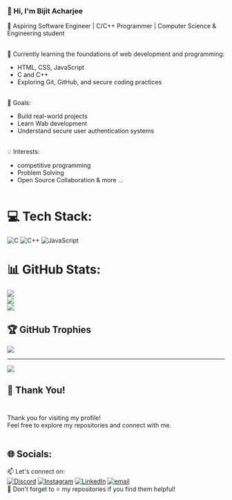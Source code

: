 ### 👋 Hi, I'm Bijit Acharjee

🔧 Aspiring Software Engineer | C/C++ Programmer | Computer Science & Engineering student <br/><br/>

🌱 Currently learning the foundations of web development and programming: 
- HTML, CSS, JavaScript <br/>
- C and C++ <br/>
- Exploring Git, GitHub, and secure coding practices <br/><br/>

🚀 Goals: 
- Build real-world projects <br/>
- Learn Wab development <br/>
- Understand secure user authentication systems <br/><br/>

💡 Interests:
- competitive programming <br/>
- Problem Solving <br/>
- Open Source Collaboration & more ... <br/><br/>



# 💻 Tech Stack:
![C](https://img.shields.io/badge/c-%2300599C.svg?style=for-the-badge&logo=c&logoColor=white) ![C++](https://img.shields.io/badge/c++-%2300599C.svg?style=for-the-badge&logo=c%2B%2B&logoColor=white) ![JavaScript](https://img.shields.io/badge/javascript-%23323330.svg?style=for-the-badge&logo=javascript&logoColor=%23F7DF1E)
# 📊 GitHub Stats:
![](https://github-readme-stats.vercel.app/api?username=bijit213&theme=highcontrast&hide_border=false&include_all_commits=false&count_private=false)<br/>
![](https://nirzak-streak-stats.vercel.app/?user=bijit213&theme=highcontrast&hide_border=false)<br/>
![](https://github-readme-stats.vercel.app/api/top-langs/?username=bijit213&theme=highcontrast&hide_border=false&include_all_commits=false&count_private=false&layout=compact)

## 🏆 GitHub Trophies
![](https://github-profile-trophy.vercel.app/?username=bijit213&theme=radical&no-frame=false&no-bg=true&margin-w=4)

<!---### ✍️ Random Dev Quote
![](https://quotes-github-readme.vercel.app/api?type=horizontal&theme=gruvbox) -->

---
[![](https://visitcount.itsvg.in/api?id=bijit213&icon=0&color=0)](https://visitcount.itsvg.in)

<!-- Proudly created with GPRM ( https://gprm.itsvg.in ) -->

## 🙏 Thank You! <br/><br/>

Thank you for visiting my profile! <br/>
Feel free to explore my repositories and connect with me. <br/><br/>
## 🌐 Socials:
📫 Let's connect on: <br/>
[![Discord](https://img.shields.io/badge/Discord-%237289DA.svg?logo=discord&logoColor=white)](https://discord.gg/bijit213_92735) [![Instagram](https://img.shields.io/badge/Instagram-%23E4405F.svg?logo=Instagram&logoColor=white)](https://instagram.com/ok.bijit_213) [![LinkedIn](https://img.shields.io/badge/LinkedIn-%230077B5.svg?logo=linkedin&logoColor=white)](https://linkedin.com/in/bijit-acharjee-753448379/) [![email](https://img.shields.io/badge/Email-D14836?logo=gmail&logoColor=white)](mailto:bijit213acharjee@gmail.com) <br/>
🌟 Don't forget to ⭐️ my repositories if you find them helpful!




